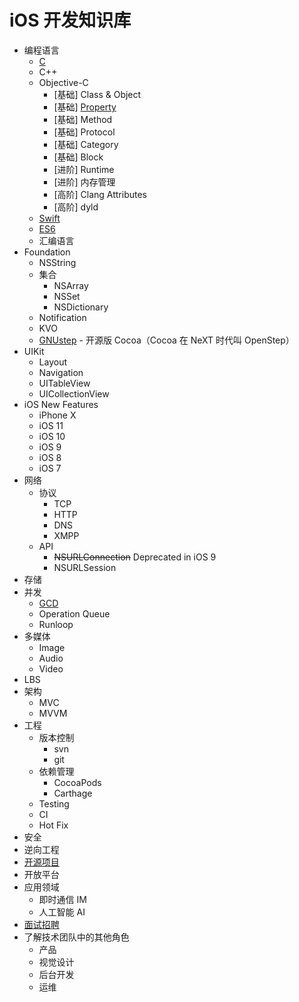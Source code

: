# iOS 开发知识库

- 编程语言
    - [C](C.md)
    - C++
    - Objective-C
        - [基础] Class & Object
        - [基础] [Property](OC_Property.md)
        - [基础] Method
        - [基础] Protocol
        - [基础] Category
        - [基础] Block
        - [进阶] Runtime
        - [进阶] 内存管理
        - [高阶] Clang Attributes
        - [高阶] dyld
    - [Swift](Swift.md)
    - [ES6](ES6.md)
    - 汇编语言
- Foundation
    - NSString
    - 集合
        - NSArray
        - NSSet
        - NSDictionary
    - Notification
    - KVO
    - [GNUstep](http://gnustep.org) - 开源版 Cocoa（Cocoa 在 NeXT 时代叫 OpenStep）
- UIKit
    - Layout
    - Navigation
    - UITableView
    - UICollectionView
- iOS New Features
    - iPhone X
    - iOS 11
    - iOS 10
    - iOS 9
    - iOS 8
    - iOS 7
- 网络
    - 协议
        - TCP
        - HTTP
        - DNS
        - XMPP
    - API
        - <del>NSURLConnection</del> Deprecated in iOS 9 
        - NSURLSession
- 存储
- 并发
    - [GCD](GCD.md)
    - Operation Queue
    - Runloop
- 多媒体
    - Image
    - Audio
    - Video
- LBS
- 架构
    - MVC
    - MVVM
- 工程
    - 版本控制
        - svn
        - git
    - 依赖管理
        - CocoaPods
        - Carthage
    - Testing
    - CI
    - Hot Fix
- 安全
- 逆向工程
- [开源项目](OpenSource.md)
- 开放平台
- 应用领域
    - 即时通信 IM
    - 人工智能 AI
- [面试招聘](Interview.md)
- 了解技术团队中的其他角色
    - 产品
    - 视觉设计
    - 后台开发
    - 运维